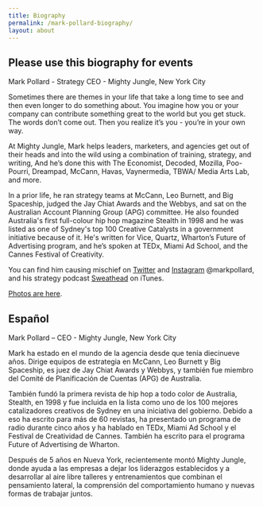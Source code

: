 ```yaml
---
title: Biography
permalink: /mark-pollard-biography/
layout: about
---
```


## Please use this biography for events

Mark Pollard - Strategy CEO - Mighty Jungle, New York City

Sometimes there are themes in your life that take a long time to see and then even longer to do something about. You imagine how you or your company can contribute something great to the world but you get stuck. The words don’t come out. Then you realize it’s you - you’re in your own way.

At Mighty Jungle, Mark helps leaders, marketers, and agencies get out of their heads and into the wild using a combination of training, strategy, and writing, And he’s done this with The Economist, Decoded, Mozilla, Poo-Pourri, Dreampad, McCann, Havas, Vaynermedia, TBWA/ Media Arts Lab, and more.

In a prior life, he ran strategy teams at McCann, Leo Burnett, and Big Spaceship, judged the Jay Chiat Awards and the Webbys, and sat on the Australian Account Planning Group (APG) committee. He also founded Australia's first full-colour hip hop magazine Stealth in 1998 and he was listed as one of Sydney's top 100 Creative Catalysts in a government initiative because of it. He's written for Vice, Quartz, Wharton’s Future of Advertising program, and he’s spoken at TEDx, Miami Ad School, and the Cannes Festival of Creativity.

You can find him causing mischief on [Twitter](http://www.twitter.com/markpollard) and [Instagram](http://www.instagram.com/markpollard) @markpollard, and his strategy podcast [Sweathead](http://www.sweathead.co) on iTunes.

[Photos are here](https://drive.google.com/drive/u/1/folders/1KMT-JFTuGgyJ2pVWbdFMfpxMfYmssK-E).

## Español

Mark Pollard – CEO - Mighty Jungle, New York City

Mark ha estado en el mundo de la agencia desde que tenía diecinueve años. Dirige equipos de estrategia en McCann, Leo Burnett y Big Spaceship, es juez de Jay Chiat Awards y Webbys, y también fue miembro del Comité de Planificación de Cuentas (APG) de Australia.

También fundó la primera revista de hip hop a todo color de Australia, Stealth, en 1998 y fue incluida en la lista como uno de los 100 mejores catalizadores creativos de Sydney en una iniciativa del gobierno. Debido a eso ha escrito para más de 60 revistas, ha presentado un programa de radio durante cinco años y ha hablado en TEDx, Miami Ad School y el Festival de Creatividad de Cannes. También ha escrito para el programa Future of Advertising de Wharton.

Después de 5 años en Nueva York, recientemente montó Mighty Jungle, donde ayuda a las empresas a dejar los liderazgos establecidos y a desarrollar al aire libre talleres y entrenamientos que combinan el pensamiento lateral, la comprensión del comportamiento humano y nuevas formas de trabajar juntos.
